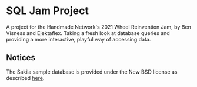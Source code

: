 # SQL Jam Project

A project for the Handmade Network's 2021 Wheel Reinvention Jam, by Ben Visness and Ejektaflex. Taking a fresh look at database queries and providing a more interactive, playful way of accessing data.

## Notices

The Sakila sample database is provided under the New BSD license as described [here](https://dev.mysql.com/doc/sakila/en/sakila-license.html).

